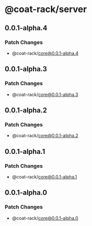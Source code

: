 # @coat-rack/server

## 0.0.1-alpha.4

### Patch Changes

- @coat-rack/core@0.0.1-alpha.4

## 0.0.1-alpha.3

### Patch Changes

- @coat-rack/core@0.0.1-alpha.3

## 0.0.1-alpha.2

### Patch Changes

- @coat-rack/core@0.0.1-alpha.2

## 0.0.1-alpha.1

### Patch Changes

- @coat-rack/core@0.0.1-alpha.1

## 0.0.1-alpha.0

### Patch Changes

- @coat-rack/core@0.0.1-alpha.0
